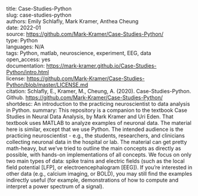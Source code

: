 title: Case-Studies-Python  
slug: case-studies-python  
authors: Emily Schlafly, Mark Kramer, Anthea Cheung  
date: 2022-01  
source: https://github.com/Mark-Kramer/Case-Studies-Python/  
type: Python  
languages: N/A  
tags: Python, matlab, neuroscience, experiment, EEG, data  
open_access: yes  
documentation: https://mark-kramer.github.io/Case-Studies-Python/intro.html  
license: https://github.com/Mark-Kramer/Case-Studies-Python/blob/master/LICENSE.md  
citation: Schlafly, E., Kramer, M., Cheung, A. (2020). Case-Studies-Python. Github. https://github.com/Mark-Kramer/Case-Studies-Python/  
shortdesc: An introduction to the practicing neuroscientist to data analysis in Python. 
summary: This repository is a companion to the textbook Case Studies in Neural Data Analysis, by Mark Kramer and Uri Eden. That textbook uses MATLAB to analyze examples of neuronal data. The material here is similar, except that we use Python. The intended audience is the practicing neuroscientist - e.g., the students, researchers, and clinicians collecting neuronal data in the hospital or lab. The material can get pretty math-heavy, but we’ve tried to outline the main concepts as directly as possible, with hands-on implementations of all concepts. We focus on only two main types of data: spike trains and electric fields (such as the local field potential [LFP], or electroencephalogram [EEG]). If you’re interested in other data (e.g., calcium imaging, or BOLD), you may still find the examples indirectly useful (for example, demonstrations of how to compute and interpret a power spectrum of a signal).  
